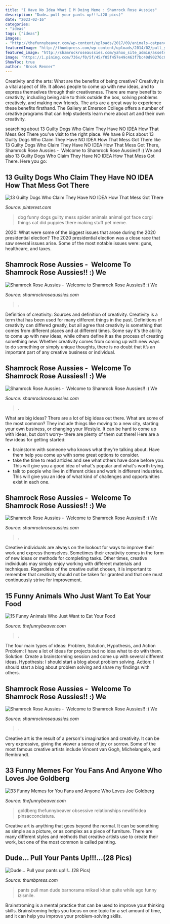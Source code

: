 ```yaml
---
title: "I Have No Idea What I M Doing Meme : Shamrock Rose Aussies"
description: "Dude… pull your pants up!!!…(28 pics)"
date: "2023-02-16"
categories:
- "ideas"
tags: ["ideas"]
images:
- "http://thefunnybeaver.com/wp-content/uploads/2017/09/animals-catpancakes.jpg"
featuredImage: "http://thumbpress.com/wp-content/uploads/2014/02/pull_your_pants_up_man_640_03.jpg"
featured_image: "http://shamrockroseaussies.com/yahoo_site_admin/assets/images/DSC_0203.176182644_std.JPG"
image: "https://i.pinimg.com/736x/f0/5f/45/f05f457e49c463f7bc40d90276c0a15a--guilty-dog-funny-dogs.jpg"
ShowToc: true
author: "Brook Renner"
---
```



Creativity and the arts: What are the benefits of being creative?
Creativity is a vital aspect of life. It allows people to come up with new ideas, and to express themselves through their creativeness. There are many benefits to creativity, including being able to think outside the box, solving problems creatively, and making new friends. The arts are a great way to experience these benefits firsthand. The Gallery at Emerson College offers a number of creative programs that can help students learn more about art and their own creativity.

	

		
searching about 13 Guilty Dogs Who Claim They Have NO IDEA How That Mess Got There you've visit to the right place. We have 8 Pics about 13 Guilty Dogs Who Claim They Have NO IDEA How That Mess Got There like 13 Guilty Dogs Who Claim They Have NO IDEA How That Mess Got There, Shamrock Rose Aussies - ﻿﻿﻿ Welcome to Shamrock Rose Aussies!! :) We and also 13 Guilty Dogs Who Claim They Have NO IDEA How That Mess Got There. Here you go:
		
    
## 13 Guilty Dogs Who Claim They Have NO IDEA How That Mess Got There

<img loading=lazy src="https://i.pinimg.com/736x/f0/5f/45/f05f457e49c463f7bc40d90276c0a15a--guilty-dog-funny-dogs.jpg" onerror="this.onerror=null;this.src='https://tse4.mm.bing.net/th?id=OIP.ewF64YExetR15Oq3YoFu4QHaJ3&amp;pid=15.1';" alt="13 Guilty Dogs Who Claim They Have NO IDEA How That Mess Got There">

_Source: pinterest.com_

>dog funny dogs guilty mess spider animals animal got face corgi things cat did puppies there making stuff pet meme. 

	

2020: What were some of the biggest issues that arose during the 2020 presidential election?
The 2020 presidential election was a close race that saw several issues arise. Some of the most notable issues were: guns, healthcare, and taxes.

    
## Shamrock Rose Aussies - ﻿﻿﻿ Welcome To Shamrock Rose Aussies!! :) We

<img loading=lazy src="http://shamrockroseaussies.com/yahoo_site_admin/assets/images/DSC_0193.265232256_std.JPG" onerror="this.onerror=null;this.src='https://tse1.mm.bing.net/th?id=OIP.lj85e7EfgKy6v4_C9fVR5wHaGM&amp;pid=15.1';" alt="Shamrock Rose Aussies - ﻿﻿﻿ Welcome to Shamrock Rose Aussies!! :) We">

_Source: shamrockroseaussies.com_

>. 

	

Definition of creativity: Sources and definition of creativity.
Creativity is a term that has been used for many different things in the past. Definitions of creativity can differed greatly, but all agree that creativity is something that comes from different places and at different times. Some say it's the ability to come up with new ideas, while others define it as the process of creating something new. Whether creativity comes from coming up with new ways to do something or simply unique thoughts, there is no doubt that it’s an important part of any creative business or individual.

    
## Shamrock Rose Aussies - ﻿﻿﻿ Welcome To Shamrock Rose Aussies!! :) We

<img loading=lazy src="http://shamrockroseaussies.com/yahoo_site_admin/assets/images/DSC_0152.176182016_std.JPG" onerror="this.onerror=null;this.src='https://tse1.mm.bing.net/th?id=OIP.vRi7D3a6s9fzxfQvZVy64wHaE-&amp;pid=15.1';" alt="Shamrock Rose Aussies - ﻿﻿﻿ Welcome to Shamrock Rose Aussies!! :) We">

_Source: shamrockroseaussies.com_

>. 

	

What are big ideas?
There are a lot of big ideas out there. What are some of the most common? They include things like moving to a new city, starting your own business, or changing your lifestyle. It can be hard to come up with ideas, but don't worry- there are plenty of them out there! Here are a few ideas for getting started: 
- brainstorm with someone who knows what they're talking about. Have them help you come up with some great options to consider. 
- take the time to read articles and see what others have done before you. This will give you a good idea of what's popular and what's worth trying. 
- talk to people who live in different cities and work in different industries. This will give you an idea of what kind of challenges and opportunities exist in each one.

    
## Shamrock Rose Aussies - ﻿﻿﻿ Welcome To Shamrock Rose Aussies!! :) We

<img loading=lazy src="http://shamrockroseaussies.com/yahoo_site_admin/assets/images/DSC_0148.83222436_std.JPG" onerror="this.onerror=null;this.src='https://tse2.mm.bing.net/th?id=OIP.kbHv7ZAyravdhmWw1jHabwHaFO&amp;pid=15.1';" alt="Shamrock Rose Aussies - ﻿﻿﻿ Welcome to Shamrock Rose Aussies!! :) We">

_Source: shamrockroseaussies.com_

>. 

	

Creative individuals are always on the lookout for ways to improve their work and express themselves. Sometimes their creativity comes in the form of new ideas or methods for completing tasks. Other times, creative individuals may simply enjoy working with different materials and techniques. Regardless of the creative outlet chosen, it is important to remember that creativity should not be taken for granted and that one must continuously strive for improvement.

    
## 15 Funny Animals Who Just Want To Eat Your Food

<img loading=lazy src="http://thefunnybeaver.com/wp-content/uploads/2017/09/animals-catpancakes.jpg" onerror="this.onerror=null;this.src='https://tse4.mm.bing.net/th?id=OIP.fuFQVm09ZxF7Lu0RrR614QHaGv&amp;pid=15.1';" alt="15 Funny Animals Who Just Want to Eat Your Food">

_Source: thefunnybeaver.com_

>. 

	

The four main types of ideas: Problem, Solution, Hypothesis, and Action
Problem: I have a lot of ideas for projects but no idea what to do with them.
Solution: Create a brainstorming session and come up with several different ideas.
Hypothesis: I should start a blog about problem solving.
Action: I should start a blog about problem solving and share my findings with others.

    
## Shamrock Rose Aussies - ﻿﻿﻿ Welcome To Shamrock Rose Aussies!! :) We

<img loading=lazy src="http://shamrockroseaussies.com/yahoo_site_admin/assets/images/DSC_0203.176182644_std.JPG" onerror="this.onerror=null;this.src='https://tse4.mm.bing.net/th?id=OIP.OhRvwgrIcl7_HzbujZ9W4gHaEO&amp;pid=15.1';" alt="Shamrock Rose Aussies - ﻿﻿﻿ Welcome to Shamrock Rose Aussies!! :) We">

_Source: shamrockroseaussies.com_

>. 

	

Creative art is the result of a person's imagination and creativity. It can be very expressive, giving the viewer a sense of joy or sorrow. Some of the most famous creative artists include Vincent van Gogh, Michelangelo, and Rembrandt.

    
## 33 Funny Memes For You Fans And Anyone Who Loves Joe Goldberg

<img loading=lazy src="https://thefunnybeaver.com/wp-content/uploads/2020/01/you-working-out.jpg" onerror="this.onerror=null;this.src='https://tse3.mm.bing.net/th?id=OIP.HW2t8pv8VI1iMmzVqdbZnQHaJD&amp;pid=15.1';" alt="33 Funny Memes for You Fans and Anyone Who Loves Joe Goldberg">

_Source: thefunnybeaver.com_

>goldberg thefunnybeaver obsessive relationships newlifeidea pinsacconciatura. 

	

Creative art is anything that goes beyond the normal. It can be something as simple as a picture, or as complex as a piece of furniture. There are many different styles and methods that creative artists use to create their work, but one of the most common is called painting.

    
## Dude… Pull Your Pants Up!!!…(28 Pics)

<img loading=lazy src="http://thumbpress.com/wp-content/uploads/2014/02/pull_your_pants_up_man_640_03.jpg" onerror="this.onerror=null;this.src='https://tse1.mm.bing.net/th?id=OIP.KqMf_D8YIhgtvyw19GUgqAHaLB&amp;pid=15.1';" alt="Dude… Pull your pants up!!!…(28 Pics)">

_Source: thumbpress.com_

>pants pull man dude barnorama mikael khan quite while ago funny izismile. 

	

Brainstroming is a mental practice that can be used to improve your thinking skills. Brainstroming helps you focus on one topic for a set amount of time, and it can help you improve your problem-solving skills.

